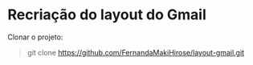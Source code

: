 # Recriação do layout do Gmail
Clonar o projeto:
>git clone https://github.com/FernandaMakiHirose/layout-gmail.git
